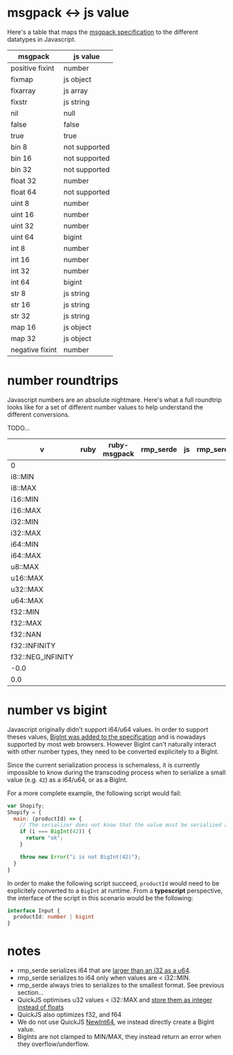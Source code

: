 # msgpack <-> js value

Here's a table that maps the [msgpack specification](https://github.com/msgpack/msgpack/blob/master/spec.md) to the different datatypes in Javascript.

|msgpack|js value|
|-|-|
|positive fixint|number|
|fixmap|js object|
|fixarray|js array|
|fixstr|js string|
|nil|null|
|false|false|
|true|true|
|bin 8|not supported|
|bin 16|not supported|
|bin 32|not supported|
|float 32|number|
|float 64|not supported|
|uint 8|number|
|uint 16|number|
|uint 32|number|
|uint 64|bigint|
|int 8|number|
|int 16|number|
|int 32|number|
|int 64|bigint|
|str 8|js string|
|str 16|js string|
|str 32|js string|
|map 16|js object|
|map 32|js object|
|negative fixint|number|

# number roundtrips

Javascript numbers are an absolute nightmare. Here's what a full roundtrip looks like for a set of different number values to help understand the different conversions.

TODO...

|v|ruby|ruby-msgpack|rmp_serde|js|rmp_serde|ruby-msgpack|ruby|
|-|-|-|-|-|-|-|-|
|0||||||||
|i8::MIN||||||||
|i8::MAX||||||||
|i16::MIN||||||||
|i16::MAX||||||||
|i32::MIN||||||||
|i32::MAX||||||||
|i64::MIN||||||||
|i64::MAX||||||||
|u8::MAX||||||||
|u16::MAX||||||||
|u32::MAX||||||||
|u64::MAX||||||||
|f32::MIN||||||||
|f32::MAX||||||||
|f32::NAN||||||||
|f32::INFINITY||||||||
|f32::NEG_INFINITY||||||||
|-0.0||||||||
|0.0||||||||

# number vs bigint

Javascript originally didn't support i64/u64 values. In order to support theses values, [BigInt was added to the specification](https://developer.mozilla.org/en-US/docs/Web/JavaScript/Reference/Global_Objects/BigInt) and is nowadays supported by most web browsers. However BigInt can't naturally interact with other number types, they need to be converted explicitely to a BigInt.

Since the current serialization process is schemaless, it is currently impossible to know during the transcoding process when to serialize a small value (e.g. `42`) as a i64/u64, or as a BigInt.

For a more complete example, the following script would fail:

```javascript
var Shopify;
Shopify = {
  main: (productId) => {
    // The serializer does not know that the value must be serialized as a BigInt.
    if (i === BigInt(42)) {
      return "ok";
    }

    throw new Error("i is not BigInt(42)");
  }
}
```

In order to make the following script succeed, `productId` would need to be explicitely converted to a `BigInt` at runtime. From a **typescript** perspective, the interface of the script in this scenario would be the following:

```typescript
interface Input {
  productId: number | bigint
}
```

# notes

- rmp_serde serializes i64 that are [larger than an i32 as a u64](https://github.com/3Hren/msgpack-rust/blob/aa3c4a77b2b901fe73a555c615b92773b40905fc/rmp/src/encode/sint.rs#L170).
- rmp_serde serializes to i64 only when values are < i32::MIN.
- rmp_serde always tries to serializes to the smallest format. See previous section...
- QuickJS optimises u32 values < i32::MAX and [store them as integer instead of floats](https://github.com/shopify/javy/blob/e00c5efad4abe2a4288517017d46db24ff862e7e/crates/quickjs-sys/quickjs/quickjs.h#L531-L540)
- QuickJS also optimizes f32, and f64
- We do not use QuickJS [NewInt64](https://github.com/shopify/javy/blob/e00c5efad4abe2a4288517017d46db24ff862e7e/crates/quickjs-sys/quickjs/quickjs.h#L520-L529), we instead directly create a BigInt value.
- BigInts are not clamped to MIN/MAX, they instead return an error when they overflow/underflow.
